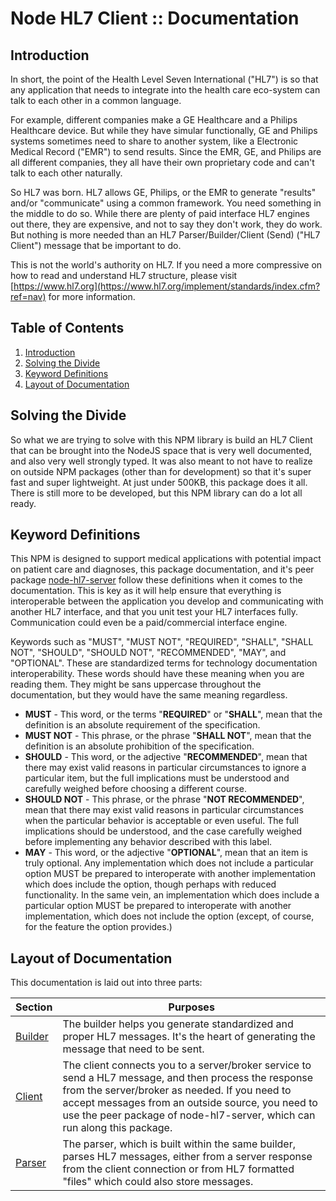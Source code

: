 # Node HL7 Client :: Documentation

## Introduction

In short, the point of the Health Level Seven International ("HL7") is so that any application that needs to integrate into the health care eco-system can talk to each other in a common language.

For example, different companies make a GE Healthcare and a Philips Healthcare device. But while they have simular functionally, GE and Philips systems sometimes need to share to another system, like a Electronic Medical Record ("EMR") to send results. Since the EMR, GE, and Philips are all different companies, they all have their own proprietary code and can't talk to each other naturally.

So HL7 was born. HL7 allows GE, Philips, or the EMR to generate "results" and/or "communicate" using a common framework. You need something in the middle to do so. While there are plenty of paid interface HL7 engines out there, they are expensive, and not to say they don't work, they do work. But nothing is more needed than an HL7 Parser/Builder/Client (Send) ("HL7 Client") message that be important to do.

This is not the world's authority on HL7.
If you need a more compressive on how to read and understand HL7 structure,
please visit [https://www.hl7.org](https://www.hl7.org/implement/standards/index.cfm?ref=nav) for more information.

## Table of Contents

1. [Introduction](#introduction)
2. [Solving the Divide](#solving-the-divide)
3. [Keyword Definitions](#Keyword-Definitions)
4. [Layout of Documentation](#layout-of-documentation)

## Solving the Divide

So what we are trying to solve with this NPM library is build an HL7 Client that can be brought into the NodeJS space that is very well documented, and also very well strongly typed. It was also meant to not have to realize on outside NPM packages (other than for development) so that it's super fast and super lightweight. At just under 500KB, this package does it all. There is still more to be developed, but this NPM library can do a lot all ready.

## Keyword Definitions

This NPM is designed to support medical applications with potential impact on patient care and diagnoses, this package documentation, and it's peer package [node-hl7-server](https://www.npmjs.com/package/node-hl7-server) follow these definitions when it comes to the documentation. This is key as it will help ensure that everything is interoperable between the application you develop and communicating with another HL7 interface, and that you unit test your HL7 interfaces fully. Communication could even be a paid/commercial interface engine.

Keywords such as "MUST", "MUST NOT", "REQUIRED",
"SHALL", "SHALL NOT", "SHOULD", "SHOULD NOT", "RECOMMENDED", "MAY", and "OPTIONAL".
These are standardized terms for  technology documentation interoperability.
These words should have these meaning when you are reading them.
They might be sans uppercase throughout the documentation, but they would have the same meaning regardless.

* **MUST** - This word, or the terms "**REQUIRED**" or "**SHALL**", mean that the definition is an absolute requirement of the specification.
* **MUST NOT** - This phrase, or the phrase "**SHALL NOT**", mean that the definition is an absolute prohibition of the specification.
* **SHOULD** - This word, or the adjective "**RECOMMENDED**", mean that there may exist valid reasons in particular circumstances to ignore a particular item, but the full implications must be understood and carefully weighed before choosing a different course.
* **SHOULD NOT** - This phrase, or the phrase "**NOT RECOMMENDED**", mean that there may exist valid reasons in particular circumstances when the particular behavior is acceptable or even useful. The full implications should be understood, and the case carefully weighed before implementing any behavior described with this label.
* **MAY** - This word, or the adjective "**OPTIONAL**",  mean that an item is truly optional.  Any implementation which does not include a particular option MUST be prepared to interoperate with another implementation which does include the option, though perhaps with reduced functionality. In the same vein, an implementation which does include a particular option MUST be prepared to interoperate with another implementation, which does not include the option (except, of course, for the feature the option provides.)

## Layout of Documentation

This documentation is laid out into three parts:

| Section                     | Purposes                                                                                                                                                                                                                                                                                |
|-----------------------------|-----------------------------------------------------------------------------------------------------------------------------------------------------------------------------------------------------------------------------------------------------------------------------------------|
| [Builder](builder/index.md) | The builder helps you generate standardized and proper HL7 messages. It's the heart of generating the message that need to be sent.                                                                                                                                                     |
| [Client](client/index.md)   | The client connects you to a server/broker service to send a HL7 message, and then process the response from the server/broker as needed. If you need to accept messages from an outside source, you need to use the peer package of node-hl7-server, which can run along this package. |
| [Parser](parser/index.md)   | The parser, which is built within the same builder, parses HL7 messages, either from a server response from the client connection or from HL7 formatted "files" which could also store messages.                                                                                        |


